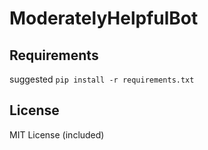 # ModeratelyHelpfulBot

## Requirements

suggested `pip install -r requirements.txt`

## License

MIT License (included)
